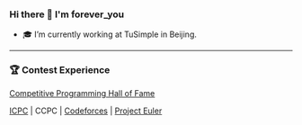### Hi there 👋 I'm forever_you

<!--
**Sun-Ke/Sun-Ke** is a ✨ _special_ ✨ repository because its `README.md` (this file) appears on your GitHub profile.

Here are some ideas to get you started:

- 🔭 I’m currently working on ...
- 🌱 I’m currently learning ...
- 👯 I’m looking to collaborate on ...
- 🤔 I’m looking for help with ...
- 💬 Ask me about ...
- 📫 How to reach me: ...
- 😄 Pronouns: ...
- ⚡ Fun fact: ...
-->

- 🎓 I’m currently working at TuSimple in Beijing.

---
### 🏆 Contest Experience
[Competitive Programming Hall of Fame](https://cphof.org/profile/icpc:Ke%20Sun)

[ICPC](https://icpc.global/ICPCID/T347GG7K2L1H) | CCPC | [Codeforces](https://codeforces.com/profile/Forever_you) | [Project Euler](https://projecteuler.net/profile/Forever_you.png)
